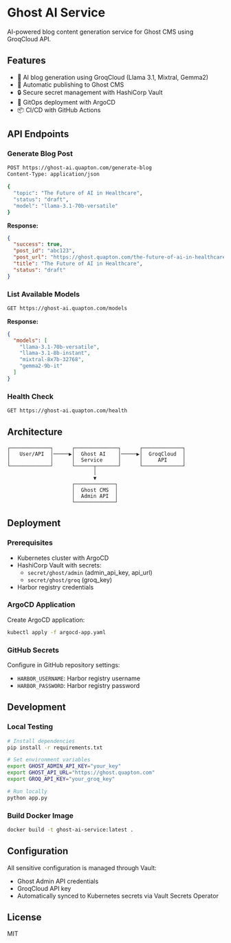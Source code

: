 # Ghost AI Service

AI-powered blog content generation service for Ghost CMS using GroqCloud API.

## Features

- 🤖 AI blog generation using GroqCloud (Llama 3.1, Mixtral, Gemma2)
- 📝 Automatic publishing to Ghost CMS
- 🔒 Secure secret management with HashiCorp Vault
- 🚀 GitOps deployment with ArgoCD
- 📦 CI/CD with GitHub Actions

## API Endpoints

### Generate Blog Post
```bash
POST https://ghost-ai.quapton.com/generate-blog
Content-Type: application/json

{
  "topic": "The Future of AI in Healthcare",
  "status": "draft",
  "model": "llama-3.1-70b-versatile"
}
```

**Response:**
```json
{
  "success": true,
  "post_id": "abc123",
  "post_url": "https://ghost.quapton.com/the-future-of-ai-in-healthcare/",
  "title": "The Future of AI in Healthcare",
  "status": "draft"
}
```

### List Available Models
```bash
GET https://ghost-ai.quapton.com/models
```

**Response:**
```json
{
  "models": [
    "llama-3.1-70b-versatile",
    "llama-3.1-8b-instant",
    "mixtral-8x7b-32768",
    "gemma2-9b-it"
  ]
}
```

### Health Check
```bash
GET https://ghost-ai.quapton.com/health
```

## Architecture

```
┌─────────────┐      ┌──────────────┐      ┌─────────────┐
│   User/API  │─────▶│  Ghost AI    │─────▶│  GroqCloud  │
│             │      │  Service     │      │     API     │
└─────────────┘      └──────┬───────┘      └─────────────┘
                            │
                            ▼
                     ┌─────────────┐
                     │  Ghost CMS  │
                     │  Admin API  │
                     └─────────────┘
```

## Deployment

### Prerequisites
- Kubernetes cluster with ArgoCD
- HashiCorp Vault with secrets:
  - `secret/ghost/admin` (admin_api_key, api_url)
  - `secret/ghost/groq` (groq_key)
- Harbor registry credentials

### ArgoCD Application

Create ArgoCD application:
```bash
kubectl apply -f argocd-app.yaml
```

### GitHub Secrets

Configure in GitHub repository settings:
- `HARBOR_USERNAME`: Harbor registry username
- `HARBOR_PASSWORD`: Harbor registry password

## Development

### Local Testing
```bash
# Install dependencies
pip install -r requirements.txt

# Set environment variables
export GHOST_ADMIN_API_KEY="your_key"
export GHOST_API_URL="https://ghost.quapton.com"
export GROQ_API_KEY="your_groq_key"

# Run locally
python app.py
```

### Build Docker Image
```bash
docker build -t ghost-ai-service:latest .
```

## Configuration

All sensitive configuration is managed through Vault:
- Ghost Admin API credentials
- GroqCloud API key
- Automatically synced to Kubernetes secrets via Vault Secrets Operator

## License

MIT